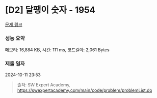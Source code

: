 # [D2] 달팽이 숫자 - 1954 

[문제 링크](https://swexpertacademy.com/main/code/problem/problemDetail.do?contestProbId=AV5PobmqAPoDFAUq) 

### 성능 요약

메모리: 16,884 KB, 시간: 111 ms, 코드길이: 2,061 Bytes

### 제출 일자

2024-10-11 23:53



> 출처: SW Expert Academy, https://swexpertacademy.com/main/code/problem/problemList.do